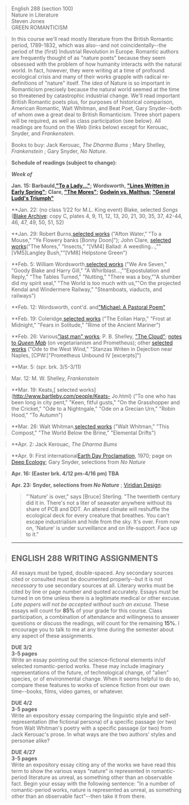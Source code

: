 > English 288 (section 100)  
>  Nature in Literature  
>  Steven Jones  
>  GREEN ROMANTICISM

>

> In this course we'll read mostly literature from the British Romantic
period, 1789-1832, which was also--and not coincidentally--the period of the
(first) Industrial Revolution in Europe. Romantic authors are frequently
thought of as "nature poets" because they seem obsessed with the problem of
how humanity interacts with the natural world. In fact, however, they were
writing at a time of profound ecological crisis and many of their works
grapple with radical re-definitions of "nature" itself. The _idea_ of Nature
is so important in Romanticism precisely because the natural world seemed at
the time so threatened by catastrophic industrial change. We'll read important
British Romantic poets plus, for purposes of historical comparison, American
Romantic, Walt Whitman, and Beat Poet, Gary Snyder--both of whom owe a great
deal to British Romanticism. Three short papers will be required, as well as
class participation (see below). All readings are found on the Web (links
below) except for Kerouac, Snyder, and _Frankenstein_.

>

>  
>

> Books to buy: Jack Kerouac, _The Dharma Bums_ ; Mary Shelley, _Frankenstein_
; Gary Snyder, _No Nature_.

>

> **Schedule of readings (subject to change):**

>

> **_Week of_**

>

> **Jan. 15: Barbauld,["To a
Lady..."](http://www.rc.umd.edu/editions/contemps/barbauld/poems1773/painted_flowers.html);
Wordsworth, ["Lines Written in Early
Spring"](http://www.bartleby.com/145/ww130.html); Clare, ["The
Mores"](http://orion.it.luc.edu/~sjones1/mores.htm); [Godwin vs.
Malthus](http://www.rc.umd.edu/editions/mws/lastman/frames.htm); ["General
Ludd's Triumph"](http://orion.it.luc.edu/~sjones1/triumph.htm)**

>

> **Jan. 22: (no class 1/22 for M.L. King event) Blake, selected _Songs_
([Blake Archive](http://jefferson.village.virginia.edu/blake/): copy C, plates
4, 9, 11, 12, 13, 20, 21, 30, 35, 37, 42-44, 46, 47, 49, 50, 51, 52)

>

> **Jan. 29: Robert Burns,[selected
works](http://www.library.utoronto.ca/utel/rp/authors/burns.html) ("Afton
Water," "To a Mouse," "Ye Flowery banks [Bonny Doon]"); John Clare, [selected
works](http://human.ntu.ac.uk/clare/clare.html)("The Mores," "Insects," "[VM4]
Ballad: A weedling...,""[VM5]Langley Bush,""[VM8] Helpstone Green")

>

> **Feb. 5: William Wordsworth,[selected
works](http://www.bartleby.com/145/wordchrono.html) ("We Are Seven," "Goody
Blake and Harry Gill," "A Whirlblast...,""Expostulation and Reply," "The
Tables Turned," "Nutting," "There was a boy,""A slumber did my spirit seal,"
"The World is too much with us,""On the projected Kendal and Windermere
Railway," "Steamboats, viaducts, and railways")

>

>  **Feb. 12: Wordsworth, cont'd. and["Michael: A Pastoral
Poem"](http://www.bartleby.com/145/ww162.html)

>

> **Feb. 19: Coleridge,[selected
works](http://etext.lib.virginia.edu/stc/Coleridge/poems/poems_links.html)
("The Eolian Harp," "Frost at Midnight," "Fears in Solitude," "Rime of the
Ancient Mariner")

>

> **Feb. 26: Various["last man"
works](http://www.rc.umd.edu/editions/mws/lastman/lms.htm); P. B. Shelley,
["The Cloud"](http://www.library.utoronto.ca/utel/rp/poems/shelley6b.html);
[notes to _Queen Mab_](http://www.english.upenn.edu/~curran/250/mabnotes.html)
(on vegetarianism and Prometheus); other [selected
works](http://www.bartleby.com/people/ShelleyP.html) ("Ode to the West Wind,"
"Stanzas Writen in Dejection near Naples, [CPW:]"Prometheus Unbound IV
[excerpts]")

>

> **Mar. 5: (spr. brk. 3/5-3/11)

>

> Mar. 12: M. W. Shelley, _Frankenstein_

>

> **Mar. 19: Keats,[ selected works](http://www.bartleby.com/people/Keats-
Jo.html) ("To one who has been long in city pent," "Keen, fitful gusts," "On
the Grasshopper and the Cricket," "Ode to a Nightngale," "Ode on a Grecian
Urn," "Robin Hood," "To Autumn")

>

> **Mar. 26: Walt Whitman,[selected works](http://www.bartleby.com/142/)
("Walt Whitman," "This Compost," "The World Below the Brine," "Elemental
Drifts")

>

> **Apr. 2: Jack Kerouac, _The Dharma Bums_

>

> **Apr. 9: First international[Earth Day
Proclamation](http://www.wowzone.com/proclamn.htm), 1970; page on [Deep
Ecology](http://www.heureka.clara.net/gaia/deep-eco.htm); Gary Snyder,
selections from _No Nature_

>

> **Apr. 16: (Easter brk. 4/12 pm-4/16 pm) TBA**

>

> **Apr. 23: Snyder, selections from _No Nature_** ; [Viridian
Design](http://www.viridiandesign.org/):  
>  
>

>

>> "'Nature' is over," says [Bruce] Sterling. "The twentieth century did it
in. There's not a liter of seawater anywhere without its share of PCB and DDT.
An altered climate will reshuffle the ecological deck for every creature that
breathes. You can't escape industrialism and hide from the sky. It's over.
From now on, 'Nature' is under surveillance and on life-support. Face up to
it."

>

> * * *

>

>  
>

>

> ## ENGLISH 288 WRITING ASSIGNMENTS

>

> All essays must be typed, double-spaced. Any secondary sources cited or
consulted must be documented properly--but it is not _necessary_ to use
secondary sources at all. Literary works must be cited by line or page number
and quoted accurately. Essays must be turned in on time unless there is a
legitimate medical or other excuse. _Late papers will not be accepted without
such an excuse._ These essays will count for **85%** of your grade for this
course. Class participation, a combination of attendance and willingness to
answer questions or discuss the readings, will count for the remaining
**15%**. I encourage you to talk to me at any time during the semester about
any aspect of these assignments.  
>  
>  **DUE 3/2  
>  3-5 pages**  
>  Write an essay pointing out the science-fictional elements in/of selected
romantic-period works. These may include imaginary representations of the
future, of technological change, of "alien" species, or of environmental
change. When it seems helpful to do so, compare these features to works of
science fiction from our own time--books, films, video games, or whatever.  
>  
>  **DUE 4/2  
>  3-5 pages**  
>  Write an expository essay comparing the linguistic style and self-
representation (the fictional persona) of a specific passage (or two) from
Walt Whitman's poetry with a specific passage (or two) from Jack Kerouac's
prose. In what ways are the two authors' styles and personae alike?  
>  
>  **DUE 4/27  
>  3-5 pages**  
>  Write an expository essay citing any of the works we have read this term to
show the various ways "nature" is represented in romantic-period literature as
unreal, as something other than an observable fact. Begin your essay with the
following sentence: "In a number of romantic-period works, nature is
represented as unreal, as something other than an observable fact"--then take
it from there.  
>  
>

